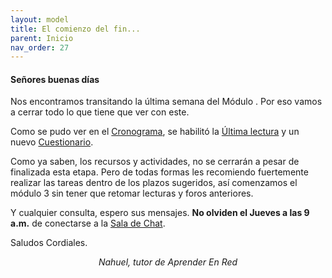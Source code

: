 ```yaml
---
layout: model
title: El comienzo del fin...
parent: Inicio
nav_order: 27
---
```


<h4>Señores buenas días</h4>
<p>Nos encontramos transitando la última semana del Módulo <b></b>. Por eso vamos a cerrar todo lo que tiene que ver con este.</p>
<p>Como se pudo ver en el <a href="" target="_blank" rel="noreferrer noopener">Cronograma</a>, se habilitó la <a href="" target="_blank" rel="noreferrer noopener">Última lectura</a> y un nuevo <a href="" target="_blank" rel="noreferrer noopener">Cuestionario</a>.</p>
<p>Como ya saben,  los recursos y actividades, no se cerrarán a pesar de finalizada esta etapa. Pero de todas formas les recomiendo fuertemente  realizar las tareas dentro de los plazos sugeridos, así comenzamos el módulo 3 sin tener que retomar lecturas y foros anteriores.<p>
<p>Y cualquier consulta, espero sus mensajes. <b>No olviden el Jueves a las 9 a.m.</b> de conectarse a la <a href="" target="_blank" rel="noreferrer noopener">Sala de Chat</a>.</p>
<p>Saludos Cordiales.</p>
<p style="text-align:center;"><i>Nahuel, tutor de Aprender En Red</i></p>
